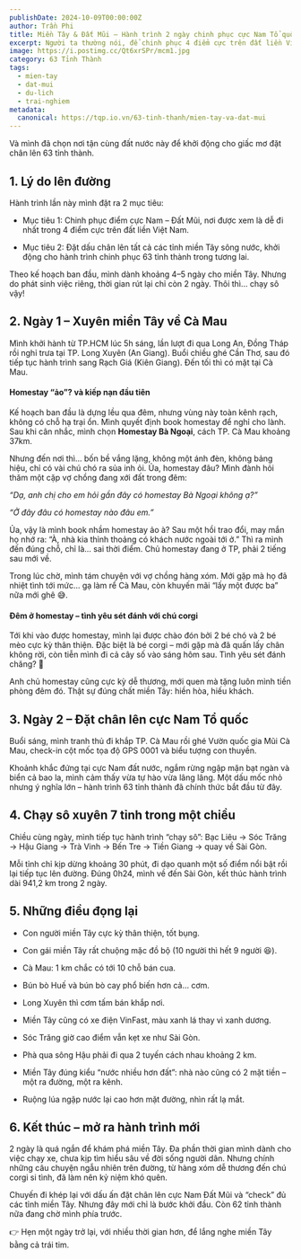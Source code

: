```yaml
---
publishDate: 2024-10-09T00:00:00Z
author: Trần Phi
title: Miền Tây & Đất Mũi – Hành trình 2 ngày chinh phục cực Nam Tổ quốc
excerpt: Người ta thường nói, để chinh phục 4 điểm cực trên đất liền Việt Nam là cả một hành trình dài và gian nan. Nhưng bắt đầu từ cực Nam – Đất Mũi, lại được xem là dễ đi nhất.
image: https://i.postimg.cc/Qt6xrSPr/mcm1.jpg
category: 63 Tỉnh Thành
tags:
  - mien-tay
  - dat-mui
  - du-lich
  - trai-nghiem
metadata:
  canonical: https://tqp.io.vn/63-tinh-thanh/mien-tay-va-dat-mui
---
```


Và mình đã chọn nơi tận cùng đất nước này để khởi động cho giấc mơ đặt chân lên 63 tỉnh thành.

## 1. Lý do lên đường

Hành trình lần này mình đặt ra 2 mục tiêu:

- Mục tiêu 1: Chinh phục điểm cực Nam – Đất Mũi, nơi được xem là dễ đi nhất trong 4 điểm cực trên đất liền Việt Nam.

- Mục tiêu 2: Đặt dấu chân lên tất cả các tỉnh miền Tây sông nước, khởi động cho hành trình chinh phục 63 tỉnh thành trong tương lai.

Theo kế hoạch ban đầu, mình dành khoảng 4–5 ngày cho miền Tây. Nhưng do phát sinh việc riêng, thời gian rút lại chỉ còn 2 ngày. Thôi thì… chạy sô vậy!

## 2. Ngày 1 – Xuyên miền Tây về Cà Mau

Mình khởi hành từ TP.HCM lúc 5h sáng, lần lượt đi qua Long An, Đồng Tháp rồi nghỉ trưa tại TP. Long Xuyên (An Giang). Buổi chiều ghé Cần Thơ, sau đó tiếp tục hành trình sang Rạch Giá (Kiên Giang). Đến tối thì có mặt tại Cà Mau.

#### Homestay “ảo”? và kiếp nạn đầu tiên

Kế hoạch ban đầu là dựng lều qua đêm, nhưng vùng này toàn kênh rạch, không có chỗ hạ trại ổn. Mình quyết định book homestay để nghỉ cho lành. Sau khi cân nhắc, mình chọn **Homestay Bà Ngoại**, cách TP. Cà Mau khoảng 37km.

Nhưng đến nơi thì… bốn bề vắng lặng, không một ánh đèn, không bảng hiệu, chỉ có vài chú chó ra sủa inh ỏi. Ủa, homestay đâu? Mình đành hỏi thăm một cặp vợ chồng đang xới đất trong đêm:

  *“Dạ, anh chị cho em hỏi gần đây có homestay Bà Ngoại không ạ?”*

  *“Ở đây đâu có homestay nào đâu em.”*

Ủa, vậy là mình book nhầm homestay ảo à? Sau một hồi trao đổi, may mắn họ nhớ ra: “À, nhà kia thỉnh thoảng có khách nước ngoài tới ở.” Thì ra mình đến đúng chỗ, chỉ là… sai thời điểm. Chủ homestay đang ở TP, phải 2 tiếng sau mới về.

Trong lúc chờ, mình tám chuyện với vợ chồng hàng xóm. Mới gặp mà họ đã nhiệt tình tới mức… gạ làm rể Cà Mau, còn khuyến mãi “lấy một được ba” nữa mới ghê 😅.

#### Đêm ở homestay – tình yêu sét đánh với chú corgi

Tới khi vào được homestay, mình lại được chào đón bởi 2 bé chó và 2 bé mèo cực kỳ thân thiện. Đặc biệt là bé corgi – mới gặp mà đã quấn lấy chân không rời, còn tiễn mình đi cả cây số vào sáng hôm sau. Tình yêu sét đánh chăng? 🤭

Anh chủ homestay cũng cực kỳ dễ thương, mới quen mà tặng luôn mình tiền phòng đêm đó. Thật sự đúng chất miền Tây: hiền hòa, hiếu khách.

## 3. Ngày 2 – Đặt chân lên cực Nam Tổ quốc

Buổi sáng, mình tranh thủ đi khắp TP. Cà Mau rồi ghé Vườn quốc gia Mũi Cà Mau, check-in cột mốc tọa độ GPS 0001 và biểu tượng con thuyền.

Khoảnh khắc đứng tại cực Nam đất nước, ngắm rừng ngập mặn bạt ngàn và biển cả bao la, mình cảm thấy vừa tự hào vừa lâng lâng. Một dấu mốc nhỏ nhưng ý nghĩa lớn – hành trình 63 tỉnh thành đã chính thức bắt đầu từ đây.

## 4. Chạy sô xuyên 7 tỉnh trong một chiều

Chiều cùng ngày, mình tiếp tục hành trình “chạy sô”: Bạc Liêu → Sóc Trăng → Hậu Giang → Trà Vinh → Bến Tre → Tiền Giang → quay về Sài Gòn.

Mỗi tỉnh chỉ kịp dừng khoảng 30 phút, đi dạo quanh một số điểm nổi bật rồi lại tiếp tục lên đường. Đúng 0h24, mình về đến Sài Gòn, kết thúc hành trình dài 941,2 km trong 2 ngày.

## 5. Những điều đọng lại

- Con người miền Tây cực kỳ thân thiện, tốt bụng.

- Con gái miền Tây rất chuộng mặc đồ bộ (10 người thì hết 9 người 😆).

- Cà Mau: 1 km chắc có tới 10 chỗ bán cua.

- Bún bò Huế và bún bò cay phổ biến hơn cả… cơm.

- Long Xuyên thì cơm tấm bán khắp nơi.

- Miền Tây cũng có xe điện VinFast, màu xanh lá thay vì xanh dương.

- Sóc Trăng giờ cao điểm vẫn kẹt xe như Sài Gòn.

- Phà qua sông Hậu phải đi qua 2 tuyến cách nhau khoảng 2 km.

- Miền Tây đúng kiểu “nước nhiều hơn đất”: nhà nào cũng có 2 mặt tiền – một ra đường, một ra kênh.

- Ruộng lúa ngập nước lại cao hơn mặt đường, nhìn rất lạ mắt.

## 6. Kết thúc – mở ra hành trình mới

2 ngày là quá ngắn để khám phá miền Tây. Đa phần thời gian mình dành cho việc chạy xe, chưa kịp tìm hiểu sâu về đời sống người dân. Nhưng chính những câu chuyện ngẫu nhiên trên đường, từ hàng xóm dễ thương đến chú corgi si tình, đã làm nên kỷ niệm khó quên.

Chuyến đi khép lại với dấu ấn đặt chân lên cực Nam Đất Mũi và “check” đủ các tỉnh miền Tây. Nhưng đây mới chỉ là bước khởi đầu. Còn 62 tỉnh thành nữa đang chờ mình phía trước.

👉 Hẹn một ngày trở lại, với nhiều thời gian hơn, để lắng nghe miền Tây bằng cả trái tim.